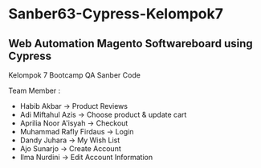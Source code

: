 # Sanber63-Cypress-Kelompok7
## Web Automation Magento Softwareboard using Cypress

Kelompok 7 Bootcamp QA Sanber Code

Team Member :
- Habib Akbar -> Product Reviews
- Adi Miftahul Azis -> Choose product & update cart
- Aprilia Noor A'isyah -> Checkout
- Muhammad Rafly Firdaus -> Login
- Dandy Juhara -> My Wish List
- Ajo Sunarjo -> Create Account
- Ilma Nurdini -> Edit Account Information
